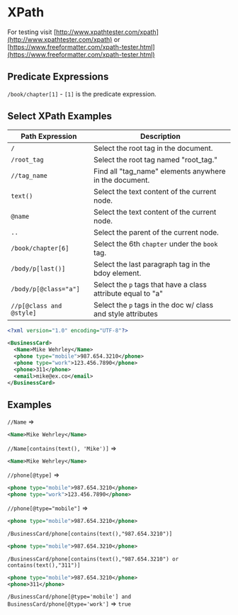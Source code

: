 # XPath

For testing visit [http://www.xpathtester.com/xpath](http://www.xpathtester.com/xpath) or [https://www.freeformatter.com/xpath-tester.html](https://www.freeformatter.com/xpath-tester.html)

## Predicate Expressions

`/book/chapter[1]` - `[1]` is the predicate expression.

## Select XPath Examples

| Path Expression          | Description                                                  |
|--------------------------|--------------------------------------------------------------|
| `/`                      | Select the root tag in the document.                         |
| `/root_tag`              | Select the root tag named "root_tag."                        |
| `//tag_name`             | Find all "tag_name" elements anywhere in the document.       |
| `text()`                 | Select the text content of the current node.                 |
| `@name`                  | Select the text content of the current node.                 |
| `..`                     | Select the parent of the current node.                       |
| `/book/chapter[6]`       | Select the 6th `chapter` under the `book` tag.               |
| `/body/p[last()]`        | Select the last paragraph tag in the bdoy element.           |
| `/body/p[@class="a"]`    | Select the `p` tags that have a class attribute equal to "a" |
| `//p[@class and @style]` | Select the `p` tags in the doc w/ class and style attributes |

```xml
<?xml version="1.0" encoding="UTF-8"?>

<BusinessCard>
  <Name>Mike Wehrley</Name>
  <phone type="mobile">987.654.3210</phone>
  <phone type="work">123.456.7890</phone>
  <phone>311</phone>
  <email>mike@ex.co</email>
</BusinessCard>
```

## Examples
`//Name` =>
```xml
<Name>Mike Wehrley</Name>
```

`//Name[contains(text(), 'Mike')]` =>
```xml
<Name>Mike Wehrley</Name>
```

`//phone[@type]` =>
```xml
<phone type="mobile">987.654.3210</phone>
<phone type="work">123.456.7890</phone>
```

`//phone[@type="mobile"]` =>
```xml
<phone type="mobile">987.654.3210</phone>
```

`/BusinessCard/phone[contains(text(),"987.654.3210")]`
```xml
<phone type="mobile">987.654.3210</phone>
```

`/BusinessCard/phone[contains(text(),"987.654.3210") or contains(text(),"311")]`
```xml
<phone type="mobile">987.654.3210</phone>
<phone>311</phone>
```

`/BusinessCard/phone[@type='mobile'] and BusinessCard/phone[@type='work']` => `true`

